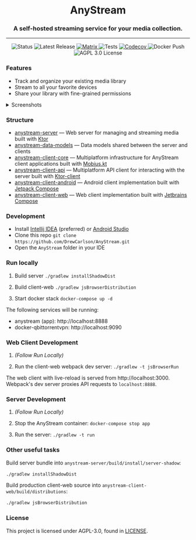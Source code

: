 <h1 align="center">AnyStream</h1>
<h3 align="center">A self-hosted streaming service for your media collection.</h3>

---

<p align="center">
<img alt="Status" src="https://img.shields.io/static/v1?label=status&message=wip&color=red"/>
<a href="https://github.com/drewcarlson/AnyStream/releases/lagest" style="text-decoration: none !important;">
<img alt="Latest Release" src="https://img.shields.io/github/v/tag/drewcarlson/anystream?label=release&sort=semver">
</a>
<a href="https://matrix.to/#/#anystream-general:matrix.drews.website">
<img alt="Matrix" src="https://img.shields.io/matrix/anystream-general:matrix.drews.website">
</a>
<img alt="Tests" src="https://github.com/DrewCarlson/AnyStream/workflows/Tests/badge.svg"/>
<a href="https://codecov.io/gh/DrewCarlson/AnyStream">
  <img alt="Codecov" src="https://img.shields.io/codecov/c/github/drewcarlson/anystream?token=X4G9RL8QZF">
</a>
<a href="https://github.com/DrewCarlson/AnyStream/pkgs/container/anystream" style="text-decoration: none !important;">
<img alt="Docker Push" src="https://img.shields.io/github/workflow/status/drewcarlson/anystream/Publish%20Docker%20image?label=Docker">
</a>
<a href="https://raw.githubusercontent.com/DrewCarlson/AnyStream/main/LICENSE" style="text-decoration: none !important;">
<img alt="AGPL 3.0 License" src="https://img.shields.io/github/license/drewcarlson/anystream"/>
</a>
</p>

### Features

- Track and organize your existing media library
- Stream to all your favorite devices
- Share your library with fine-grained permissions

<details>
<summary>Screenshots</summary>

![](media/screenshot-android-home.png)
![](media/screenshot-web-home.png)

</details>

### Structure

- [anystream-server](anystream-server) &mdash; Web server for managing and streaming media built with [Ktor](https://github.com/ktorio/ktor)
- [anystream-data-models](anystream-data-models) &mdash; Data models shared between the server and clients
- [anystream-client-core](anystream-client-core) &mdash; Multiplatform infrastructure for AnyStream client applications built with [Mobius.kt](https://github.com/DrewCarlson/mobius.kt)
- [anystream-client-api](anystream-client-api) &mdash; Multiplatform API client for interacting with the server built with [Ktor-client](https://github.com/ktorio/ktor)
- [anystream-client-android](anystream-client-android) &mdash; Android client implementation built with [Jetpack Compose](https://developer.android.com/jetpack/compose)
- [anystream-client-web](anystream-client-web) &mdash; Web client implementation built with [Jetbrains Compose](https://github.com/JetBrains/compose-jb/)

### Development

- Install [Intellij IDEA](https://www.jetbrains.com/idea/) (preferred) or [Android Studio](https://developer.android.com/studio/)
- Clone this repo `git clone https://github.com/DrewCarlson/AnyStream.git`
- Open the `AnyStream` folder in your IDE

### Run locally

1. Build server `./gradlew installShadowDist`

2. Build client-web `./gradlew jsBrowserDistribution`

3. Start docker stack `docker-compose up -d`

The following services will be running:

- anystream (app): http://localhost:8888
- docker-qbittorrentvpn: http://localhost:9090


### Web Client Development

1. _(Follow Run Locally)_

2. Run the client-web webpack dev server: `./gradlew -t jsBrowserRun`
   
The web client with live-reload is served from http://localhost:3000.
Webpack's dev server proxies API requests to `localhost:8888`.


### Server Development

1. _(Follow Run Locally)_

2. Stop the AnyStream container: `docker-compose stop app`

3. Run the server: `./gradlew -t run`


### Other useful tasks

Build server bundle into `anystream-server/build/install/server-shadow`:
```bash
./gradlew installShadowDist
```

Build production client-web source into `anystream-client-web/build/distributions`:
```bash
./gradlew jsBrowserDistribution
```

### License

This project is licensed under AGPL-3.0, found in [LICENSE](LICENSE).
